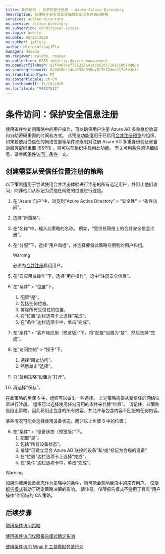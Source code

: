 ```yaml
---
title: 条件访问 - 合并的安全信息 - Azure Active Directory
description: 创建用于安全信息注册的自定义条件访问策略
services: active-directory
ms.service: active-directory
ms.subservice: conditional-access
ms.topic: how-to
ms.date: 05/26/2020
ms.author: joflore
author: MicrosoftGuyJFlo
manager: daveba
ms.reviewer: calebb, rogoya
ms.collection: M365-identity-device-management
ms.openlocfilehash: 81f4407ee7721332a4143952d1720151bb70d8c9
ms.sourcegitcommit: 0a9df8ec14ab332d939b49f7b72dea217c8b3e1e
ms.translationtype: MT
ms.contentlocale: zh-CN
ms.lasthandoff: 11/18/2020
ms.locfileid: "94837532"
---
```

# <a name="conditional-access-securing-security-info-registration"></a>条件访问：保护安全信息注册

使用条件性访问策略中的用户操作，可以确保用户注册 Azure AD 多重身份验证和自助密码重置的时间和方式。 此预览功能适用于已启用[合并注册预览](../authentication/concept-registration-mfa-sspr-combined.md)的组织。 如果要使用受信任的网络位置等条件来限制对注册 Azure AD 多重身份验证和自助服务密码重置 (SSPR) ，则可以在组织中启用此功能。 有关可用条件的详细信息，请参阅[条件访问：条件](concept-conditional-access-conditions.md)一文。

## <a name="create-a-policy-to-require-registration-from-a-trusted-location"></a>创建需要从受信任位置注册的策略

以下策略适用于尝试使用合并注册体验进行注册的所有选定用户，并阻止他们访问，除非他们从标记为受信任网络的位置进行连接。

1. 在“Azure 门户”中，浏览到“Azure Active Directory” > “安全性” > “条件访问”。
1. 选择“新策略”。
1. 在“名称”中，输入此策略的名称。 例如，“受信任网络上的合并安全信息注册”。
1. 在“分配”下，选择“用户和组”，并选择要将此策略应用到的用户和组。

   > [!WARNING]
   > 必须为[合并注册](../authentication/howto-registration-mfa-sspr-combined.md)启用用户。

1. 在“云应用或操作”下，选择“用户操作”，选中“注册安全信息”。
1. 在“条件” > “位置”下。
   1. 配置“是”。
   1. 包括任何位置。
   1. 排除所有受信任的位置。
   1. 在“位置”边栏选项卡上选择“完成”。
   1. 在“条件”边栏选项卡中，单击“完成”。
1. 在“条件” > “客户端应用（预览版）”下，将“配置”设置为“是”，然后选择“完成”。
1. 在“访问控制” > “授予”下。
   1. 选择“阻止访问”。
   1. 然后单击“选择”。
1. 将“启用策略”设置为“打开”。
1. 再选择“保存”。

在此策略的步骤 6 中，组织可以做出一些选择。 上述策略需要从受信任的网络位置进行注册。 组织可以选择使用任何可用的条件来代替“位置”。 请记住，此策略是阻止策略，因此将阻止包含的所有内容，并允许与包含内容不匹配的任何内容。 

某些情况可能会选择使用设备状态，而非以上步骤 6 中的位置：

6. 在“条件” > “设备状态（预览版）”下。
   1. 配置“是”。
   1. 包括“所有设备状态”。
   1. 排除“已建立混合 Azure AD 联接的设备”和/或“标记为合规的设备”
   1. 在“位置”边栏选项卡上选择“完成”。
   1. 在“条件”边栏选项卡中，单击“完成”。

> [!WARNING]
> 如果你使用设备状态作为策略中的条件，则可能会影响目录中的来宾用户。 [仅限报告模式](concept-conditional-access-report-only.md)有助于确定策略决策的影响。
> 请注意，仅限报告模式不适用于具有“用户操作”作用域的 CA 策略。

## <a name="next-steps"></a>后续步骤

[常用条件访问策略](concept-conditional-access-policy-common.md)

[使用条件访问仅限报告模式确定影响](howto-conditional-access-insights-reporting.md)

[使用条件访问 What If 工具模拟登录行为](troubleshoot-conditional-access-what-if.md)
